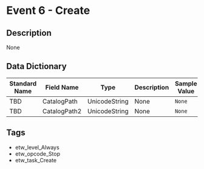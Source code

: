 # Event 6 - Create

## Description
None

## Data Dictionary
|Standard Name|Field Name|Type|Description|Sample Value|
|---|---|---|---|---|
|TBD|CatalogPath|UnicodeString|None|`None`|
|TBD|CatalogPath2|UnicodeString|None|`None`|

## Tags
* etw_level_Always
* etw_opcode_Stop
* etw_task_Create